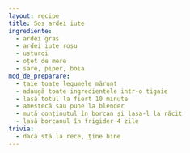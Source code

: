 ```yaml
---
layout: recipe
title: Sos ardei iute
ingrediente:
  - ardei gras
  - ardei iute roșu
  - usturoi
  - oțet de mere
  - sare, piper, boia
mod_de_preparare:
  - taie toate legumele mărunt
  - adaugă toate ingredientele intr-o tigaie
  - lasă totul la fiert 10 minute
  - amestecă sau pune la blender
  - mută conținutul în borcan și lasa-l la răcit
  - lasă borcanul în frigider 4 zile
trivia:
  - dacă stă la rece, ține bine
---
```

